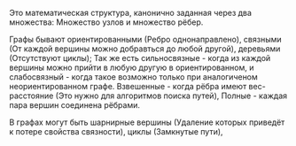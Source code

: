 Это математическая структура, канонично заданная через два множества: Множество узлов и множество рёбер.

Графы бывают ориентированными (Ребро однонаправлено),
связными (От каждой вершины можно добравться до любой другой),
деревьями (Отсутствуют циклы);
Так же есть сильносвязные - когда из каждой вершины можно прийти в любую другую в ориентированном, и слабосвязный - когда такое возможно только при аналогиченом неориентированном графе.
Взвешенные - когда рёбра имеют вес-расстояние (Это нужно для алгоритмов поиска путей),
Полные - каждая пара вершин соединена рёбрами.


В графах могут быть шарнирные вершины (Удаление которых приведёт к потере свойства связности), циклы (Замкнутые пути), 